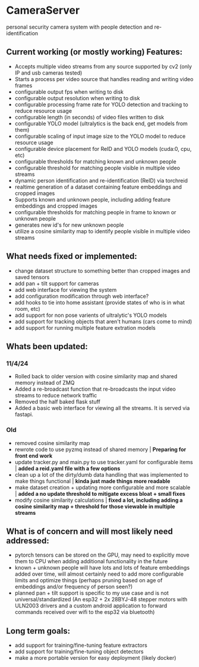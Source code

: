 # CameraServer
personal security camera system with people detection and re-identification


## Current working (or mostly working) Features:
- Accepts multiple video streams from any source supported by cv2 (only IP and usb cameras tested)
- Starts a process per video source that handles reading and writing video frames
- configurable output fps when writing to disk
- configurable output resolution when writing to disk
- configurable processing frame rate for YOLO detection and tracking to reduce resource usage
- configurable length (in seconds) of video files written to disk
- configurable YOLO model (ultralytics is the back end, get models from them)
- configurable scaling of input image size to the YOLO model to reduce resource usage
- configurable device placement for ReID and YOLO models (cuda:0, cpu, etc)
- configurable thresholds for matching known and unknown people
- configurable threshold for matching people visible in multiple video streams
- dynamic person identification and re-identification (ReID) via torchreid
- realtime generation of a dataset containing feature embeddings and cropped images
-  Supports known and unknown people, including adding feature embeddings and cropped images
-  configurable thresholds for matching people in frame to known or unknown people
-  generates new id's for new unknown people
-  utilize a cosine similarity map to identify people visible in multiple video streams


## What needs fixed or implemented:
- change dataset structure to something better than cropped images and saved tensors
- add pan + tilt support for cameras
- add web interface for viewing the system
- add configuration modification through web interface?
- add hooks to tie into home assistant (provide states of who is in what room, etc)
- add support for non pose varients of ultralytic's YOLO models
- add support for tracking objects that aren't humans (cars come to mind)
- add support for running multiple feature extration models

## Whats been updated:

### 11/4/24
- Rolled back to older version with cosine similarity map and shared memory instead of ZMQ
- Added a re-broadcast function that re-broadcasts the input video streams to reduce network traffic
- Removed the half baked flask stuff
- Added a basic web interface for viewing all the streams. It is served via fastapi.

### Old
- removed cosine similarity map
- rewrote code to use pyzmq instead of shared memory | **Preparing for front end work**
- update tracker.py and main.py to use tracker.yaml for configurable items | **added a reid.yaml file with a few options**
- clean up a lot of the dirty/dumb data handling that was implemented to make things functional | **kinda just made things more readable**
- make dataset creation + updating more configurable and more scalable | **added a no update threshold to mitigate excess bloat + small fixes**
- modify cosine similarity calculations | **fixed a lot, including adding a cosine similarity map + threshold for those viewable in multiple streams**

## What is of concern and will most likely need addressed:
- pytorch tensors can be stored on the GPU, may need to explicitly move them to CPU when adding additional functionality in the future
- known + unknown people will have lots and lots of feature embeddings added over time, will almost certainly need to add more configurable limits and optimize things (perhaps pruning based on age of embeddings and/or frequency of person seen?)
- planned pan + tilt support is specific to my use case and is not universal/standardized (An esp32 + 2x 28BYJ-48 stepper motors with ULN2003 drivers and a custom android application to forward commands received over wifi to the esp32 via bluetooth)

## Long term goals:
- add support for training/fine-tuning feature extractors
- add support for training/fine-tuning object detectors
- make a more portable version for easy deployment (likely docker)
